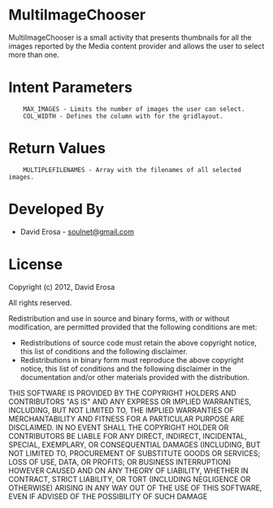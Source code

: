 MultiImageChooser
=================

MultiImageChooser is a small activity that presents thumbnails for all the 
images reported by the Media content provider and allows the user to select more 
than one.

Intent Parameters
=================
        MAX_IMAGES - Limits the number of images the user can select.
        COL_WIDTH - Defines the column with for the gridlayout.

Return Values
=============

        MULTIPLEFILENAMES - Array with the filenames of all selected images.

Developed By
============

* David Erosa - <soulnet@gmail.com>

License
=======

Copyright (c) 2012, David Erosa

All rights reserved.

Redistribution and use in source and binary forms, with or without modification, 
are permitted provided that the following conditions are met:

* Redistributions of source code must retain the above copyright notice, this 
list of conditions and the following disclaimer.
* Redistributions in binary form must reproduce the above copyright notice, 
this list of conditions and the following disclaimer in the documentation
 and/or other materials provided with the distribution.

THIS SOFTWARE IS PROVIDED BY THE COPYRIGHT HOLDERS AND CONTRIBUTORS "AS IS" AND 
ANY EXPRESS OR IMPLIED WARRANTIES, INCLUDING, BUT NOT LIMITED TO, THE IMPLIED 
WARRANTIES OF MERCHANTABILITY AND FITNESS FOR A PARTICULAR PURPOSE ARE DISCLAIMED. 
IN NO EVENT SHALL THE COPYRIGHT HOLDER OR CONTRIBUTORS BE LIABLE FOR ANY DIRECT, 
INDIRECT, INCIDENTAL, SPECIAL, EXEMPLARY, OR CONSEQUENTIAL DAMAGES (INCLUDING,
BUT NOT LIMITED TO, PROCUREMENT OF SUBSTITUTE GOODS OR SERVICES; LOSS OF USE, 
DATA, OR PROFITS; OR BUSINESS INTERRUPTION) HOWEVER CAUSED AND ON ANY THEORY OF 
LIABILITY, WHETHER IN CONTRACT, STRICT LIABILITY, OR TORT (INCLUDING NEGLIGENCE 
OR OTHERWISE) ARISING IN ANY WAY OUT OF THE USE OF THIS SOFTWARE, EVEN IF 
ADVISED OF THE POSSIBILITY OF SUCH DAMAGE
